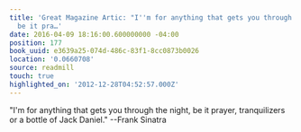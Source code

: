 ```yaml
---
title: 'Great Magazine Artic: "I''m for anything that gets you through the night,
  be it pra…'
date: 2016-04-09 18:16:00.600000000 -04:00
position: 177
book_uuid: e3639a25-074d-486c-83f1-8cc0873b0026
location: '0.0660708'
source: readmill
touch: true
highlighted_on: '2012-12-28T04:52:57.000Z'
---
```


"I'm for anything that gets you through the night, be it prayer, tranquilizers or a bottle of Jack Daniel." --Frank Sinatra